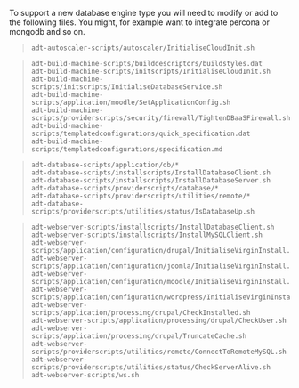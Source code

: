To support a new database engine type you will need to modify or add to the following files. You might, for example want to integrate percona or mongodb and so on.

>     adt-autoscaler-scripts/autoscaler/InitialiseCloudInit.sh

>     adt-build-machine-scripts/builddescriptors/buildstyles.dat
>     adt-build-machine-scripts/initscripts/InitialiseCloudInit.sh
>     adt-build-machine-scripts/initscripts/InitialiseDatabaseService.sh
>     adt-build-machine-scripts/application/moodle/SetApplicationConfig.sh
>     adt-build-machine-scripts/providerscripts/security/firewall/TightenDBaaSFirewall.sh
>     adt-build-machine-scripts/templatedconfigurations/quick_specification.dat
>     adt-build-machine-scripts/templatedconfigurations/specification.md

>     adt-database-scripts/application/db/*
>     adt-database-scripts/installscripts/InstallDatabaseClient.sh
>     adt-database-scripts/installscripts/InstallDatabaseServer.sh
>     adt-database-scripts/providerscripts/database/*
>     adt-database-scripts/providerscripts/utilities/remote/*
>     adt-database-scripts/providerscripts/utilities/status/IsDatabaseUp.sh

>     adt-webserver-scripts/installscripts/InstallDatabaseClient.sh
>     adt-webserver-scripts/installscripts/InstallMySQLClient.sh
>     adt-webserver-scripts/application/configuration/drupal/InitialiseVirginInstall.sh
>     adt-webserver-scripts/application/configuration/joomla/InitialiseVirginInstall.sh
>     adt-webserver-scripts/application/configuration/moodle/InitialiseVirginInstall.sh
>     adt-webserver-scripts/application/configuration/wordpress/InitialiseVirginInstall.sh
>     adt-webserver-scripts/application/processing/drupal/CheckInstalled.sh
>     adt-webserver-scripts/application/processing/drupal/CheckUser.sh
>     adt-webserver-scripts/application/processing/drupal/TruncateCache.sh
>     adt-webserver-scripts/providerscripts/utilities/remote/ConnectToRemoteMySQL.sh
>     adt-webserver-scripts/providerscripts/utilities/status/CheckServerAlive.sh
>     adt-webserver-scripts/ws.sh
